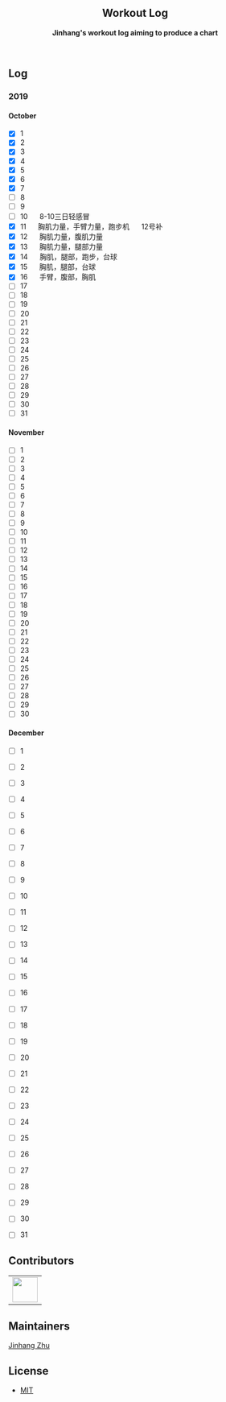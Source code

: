 <h2 align="center">Workout Log</h2>
<p align="center"><b>Jinhang's workout log aiming to produce a chart</b></p>

<br>

## Log
### 2019
#### October
- [x] 1
- [x] 2
- [x] 3
- [x] 4
- [x] 5
- [x] 6
- [x] 7
- [ ] 8
- [ ] 9
- [ ] 10&nbsp;&nbsp;&nbsp;&nbsp;&nbsp;&nbsp;8-10三日轻感冒
- [x] 11&nbsp;&nbsp;&nbsp;&nbsp;&nbsp;&nbsp;胸肌力量，手臂力量，跑步机&nbsp;&nbsp;&nbsp;&nbsp;&nbsp;&nbsp;12号补
- [x] 12&nbsp;&nbsp;&nbsp;&nbsp;&nbsp;&nbsp;胸肌力量，腹肌力量
- [x] 13&nbsp;&nbsp;&nbsp;&nbsp;&nbsp;&nbsp;胸肌力量，腿部力量
- [x] 14&nbsp;&nbsp;&nbsp;&nbsp;&nbsp;&nbsp;胸肌，腿部，跑步，台球
- [x] 15&nbsp;&nbsp;&nbsp;&nbsp;&nbsp;&nbsp;胸肌，腿部，台球
- [x] 16&nbsp;&nbsp;&nbsp;&nbsp;&nbsp;&nbsp;手臂，腹部，胸肌
- [ ] 17&nbsp;&nbsp;&nbsp;&nbsp;&nbsp;&nbsp;
- [ ] 18&nbsp;&nbsp;&nbsp;&nbsp;&nbsp;&nbsp;
- [ ] 19&nbsp;&nbsp;&nbsp;&nbsp;&nbsp;&nbsp;
- [ ] 20&nbsp;&nbsp;&nbsp;&nbsp;&nbsp;&nbsp;
- [ ] 21&nbsp;&nbsp;&nbsp;&nbsp;&nbsp;&nbsp;
- [ ] 22&nbsp;&nbsp;&nbsp;&nbsp;&nbsp;&nbsp;
- [ ] 23&nbsp;&nbsp;&nbsp;&nbsp;&nbsp;&nbsp;
- [ ] 24&nbsp;&nbsp;&nbsp;&nbsp;&nbsp;&nbsp;
- [ ] 25&nbsp;&nbsp;&nbsp;&nbsp;&nbsp;&nbsp;
- [ ] 26&nbsp;&nbsp;&nbsp;&nbsp;&nbsp;&nbsp;
- [ ] 27&nbsp;&nbsp;&nbsp;&nbsp;&nbsp;&nbsp;
- [ ] 28&nbsp;&nbsp;&nbsp;&nbsp;&nbsp;&nbsp;
- [ ] 29&nbsp;&nbsp;&nbsp;&nbsp;&nbsp;&nbsp;
- [ ] 30&nbsp;&nbsp;&nbsp;&nbsp;&nbsp;&nbsp;
- [ ] 31&nbsp;&nbsp;&nbsp;&nbsp;&nbsp;&nbsp;

#### November
- [ ] 1
- [ ] 2
- [ ] 3
- [ ] 4
- [ ] 5
- [ ] 6
- [ ] 7
- [ ] 8
- [ ] 9
- [ ] 10
- [ ] 11
- [ ] 12
- [ ] 13
- [ ] 14
- [ ] 15
- [ ] 16
- [ ] 17
- [ ] 18
- [ ] 19
- [ ] 20
- [ ] 21
- [ ] 22
- [ ] 23
- [ ] 24
- [ ] 25
- [ ] 26
- [ ] 27
- [ ] 28
- [ ] 29
- [ ] 30

#### December
- [ ] 1
- [ ] 2
- [ ] 3
- [ ] 4
- [ ] 5
- [ ] 6
- [ ] 7
- [ ] 8
- [ ] 9
- [ ] 10
- [ ] 11
- [ ] 12
- [ ] 13
- [ ] 14
- [ ] 15
- [ ] 16
- [ ] 17
- [ ] 18
- [ ] 19
- [ ] 20
- [ ] 21
- [ ] 22
- [ ] 23
- [ ] 24
- [ ] 25
- [ ] 26
- [ ] 27
- [ ] 28
- [ ] 29
- [ ] 30
- [ ] 31


## Contributors

<table>
    <tbody>
        <tr>
            <td>
                <a target="_blank" href="https://github.com/JinhangZhu"><img width="50px" src="https://en.gravatar.com/userimage/145161997/7c14f4bb588f11647cd83f7388fb415a.jpg?size=200"></a>
            </td>
        </tr>
    </tbody>
</table>

## Maintainers

[Jinhang Zhu](https://github.com/JinhangZhu)

## License

- [MIT](https://opensource.org/licenses/MIT)


